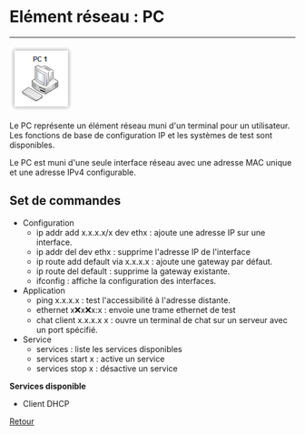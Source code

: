 # Elément réseau : PC #
----------

![](img/pc.PNG)

Le PC représente un élément réseau muni d'un terminal pour un utilisateur. Les fonctions de base de configuration IP et les systèmes de test sont disponibles.

Le PC est muni d'une seule interface réseau avec une adresse MAC unique et une adresse IPv4 configurable.
    
## Set de commandes ##

- Configuration	
	- ip addr add x.x.x.x/x dev ethx : ajoute une adresse IP sur une interface.
	- ip addr del dev ethx : supprime l'adresse IP de l'interface
	- ip route add default via x.x.x.x : ajoute une gateway par défaut.
	- ip route del default : supprime la gateway existante.
	- ifconfig : affiche la configuration des interfaces.
- Application
	- ping x.x.x.x : test l'accessibilité à l'adresse distante.
	- ethernet x:x:x:x:x:x : envoie une trame ethernet de test
	- chat client x.x.x.x x : ouvre un terminal de chat sur un serveur avec un port spécifié.
- Service
	- services : liste les services disponibles
	- services start x : active un service
	- services stop x : désactive un service

**Services disponible**

- Client DHCP

[Retour](index.md)